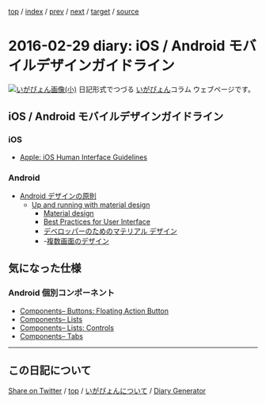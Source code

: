 [top](https://igapyon.github.io/diary/) 
 / [index](https://igapyon.github.io/diary/2016/index.html) 
 / [prev](https://igapyon.github.io/diary/2016/ig160228.html) 
 / [next](https://igapyon.github.io/diary/2016/ig160305.html) 
 / [target](https://igapyon.github.io/diary/2016/ig160229.html) 
 / [source](https://github.com/igapyon/diary/blob/gh-pages/2016/ig160229.html.src.md) 

2016-02-29 diary: iOS / Android モバイルデザインガイドライン
=====================================================================================================
[![いがぴょん画像(小)](https://igapyon.github.io/diary/images/iga200306s.jpg "いがぴょん")](https://igapyon.github.io/diary/memo/memoigapyon.html) 日記形式でつづる [いがぴょん](https://igapyon.github.io/diary/memo/memoigapyon.html)コラム ウェブページです。

## iOS / Android モバイルデザインガイドライン


### iOS


* [Apple: iOS Human Interface Guidelines](https://developer.apple.com/jp/documentation/UserExperience/Conceptual/MobileHIG/BasicsPart/BasicsPart.html)



### Android


* [Android デザインの原則](http://developer.android.com/intl/ja/design/get-started/principles.html)
  * [Up and running with material design](http://developer.android.com/intl/ja/design/index.html)
    * [Material design](http://www.google.com/design/spec/material-design/introduction.html)
    * [Best Practices for User Interface](http://developer.android.com/intl/ja/training/best-ui.html)
    * [デベロッパーのためのマテリアル デザイン](http://developer.android.com/intl/ja/training/material/index.html)
    * -[複数画面のデザイン](http://developer.android.com/intl/ja/training/multiscreen/index.html)

    

## 気になった仕様


### Android 個別コンポーネント


* [Components&#8211; Buttons: Floating Action Button](https://www.google.com/design/spec/components/buttons-floating-action-button.html#buttons-floating-action-button-floating-action-button)
* [Components&#8211; Lists](https://www.google.com/design/spec/components/lists.html#lists-behavior)
* [Components&#8211; Lists: Controls](https://www.google.com/design/spec/components/lists-controls.html#lists-controls-types-of-list-controls)
* [Components&#8211; Tabs](https://www.google.com/design/spec/components/tabs.html#tabs-usage)



----------------------------------------------------------------------------------------------------

## この日記について

[Share on Twitter](https://twitter.com/intent/tweet?hashtags=igapyon%2Cdiary%2C%E3%81%84%E3%81%8C%E3%81%B4%E3%82%87%E3%82%93&text=iOS+%2F+Android+%E3%83%A2%E3%83%90%E3%82%A4%E3%83%AB%E3%83%87%E3%82%B6%E3%82%A4%E3%83%B3%E3%82%AC%E3%82%A4%E3%83%89%E3%83%A9%E3%82%A4%E3%83%B3&url=https%3A%2F%2Figapyon.github.io%2Fdiary%2F2016%2Fig160229.html) / [top](../index.html) / [いがぴょんについて](https://igapyon.github.io/diary/memo/memoigapyon.html) / [Diary Generator](https://github.com/igapyon/igapyonv3)
